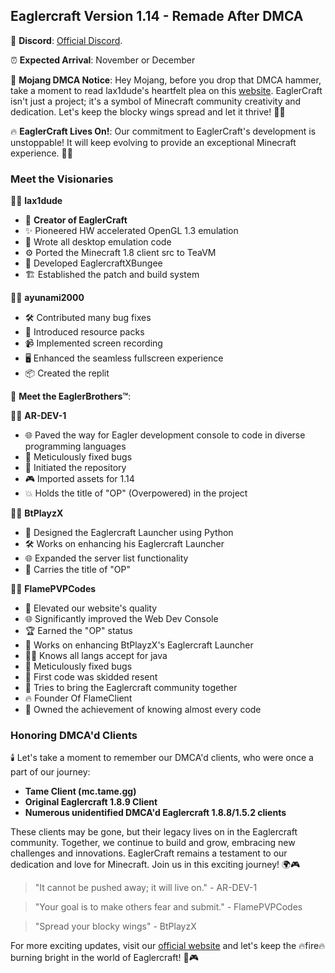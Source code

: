 **Eaglercraft Version 1.14** - Remade After DMCA
-
💬 **Discord**: [Official Discord](https://discord.gg/Vf8gx85t).          

⏰ **Expected Arrival**: November or December


🚨 **Mojang DMCA Notice**: Hey Mojang, before you drop that DMCA hammer, take a moment to read lax1dude's heartfelt plea on this [website](https://github.com/lax1dude/eaglercraftx-1.8). EaglerCraft isn't just a project; it's a symbol of Minecraft community creativity and dedication. Let's keep the blocky wings spread and let it thrive! 🦅🧱

🔥 **EaglerCraft Lives On!**: Our commitment to EaglerCraft's development is unstoppable! It will keep evolving to provide an exceptional Minecraft experience. 💪🌟

### Meet the Visionaries

👨‍💻 **lax1dude**
- 🌟 **Creator of EaglerCraft**
- ✨ Pioneered HW accelerated OpenGL 1.3 emulation
- 💼 Wrote all desktop emulation code
- ⚙️ Ported the Minecraft 1.8 client src to TeaVM
- 🔧 Developed EaglercraftXBungee
- 🏗️ Established the patch and build system

👩‍💻 **ayunami2000**
- 🛠️ Contributed many bug fixes
- 🎨 Introduced resource packs
- 📹 Implemented screen recording
- 🖥️ Enhanced the seamless fullscreen experience
- 📦 Created the replit

👬 **Meet the EaglerBrothers™**:

👨‍💻 **AR-DEV-1**
- 🌐 Paved the way for Eagler development console to code in diverse programming languages
- 🐛 Meticulously fixed bugs
- 📁 Initiated the repository
- 🎮 Imported assets for 1.14
- 💥 Holds the title of "OP" (Overpowered) in the project

👨‍💻 **BtPlayzX**
- 🚀 Designed the Eaglercraft Launcher using Python
- 🛠️ Works on enhancing his Eaglercraft Launcher
- 🌐 Expanded the server list functionality
- 👑 Carries the title of "OP"

👨‍💻 **FlamePVPCodes**
- 🌟 Elevated our website's quality
- 🌐 Significantly improved the Web Dev Console
- 🏆 Earned the "OP" status
- 🚀 Works on enhancing BtPlayzX's Eaglercraft Launcher
- 🧑‍💻 Knows all langs accept for java
- 🐛 Meticulously fixed bugs
- 💪 First code was skidded resent 
- 🤼 Tries to bring the Eaglercraft community together
- 🔥 Founder Of FlameClient
- 🥇 Owned the achievement of knowing almost every code

### Honoring DMCA'd Clients

🕯️ Let's take a moment to remember our DMCA'd clients, who were once a part of our journey:

- **Tame Client (mc.tame.gg)**
- **Original Eaglercraft 1.8.9 Client**
- **Numerous unidentified DMCA'd Eaglercraft 1.8.8/1.5.2 clients**

These clients may be gone, but their legacy lives on in the Eaglercraft community. Together, we continue to build and grow, embracing new challenges and innovations. EaglerCraft remains a testament to our dedication and love for Minecraft. Join us in this exciting journey! 🌍🎮

> "It cannot be pushed away; it will live on." - AR-DEV-1

> "Your goal is to make others fear and submit." - FlamePVPCodes

> "Spread your blocky wings" - BtPlayzX


For more exciting updates, visit our [official website](https://eaglerdevs.github.io/) and let's keep the 🔥fire🔥 burning bright in the world of Eaglercraft! 🌟🎮

